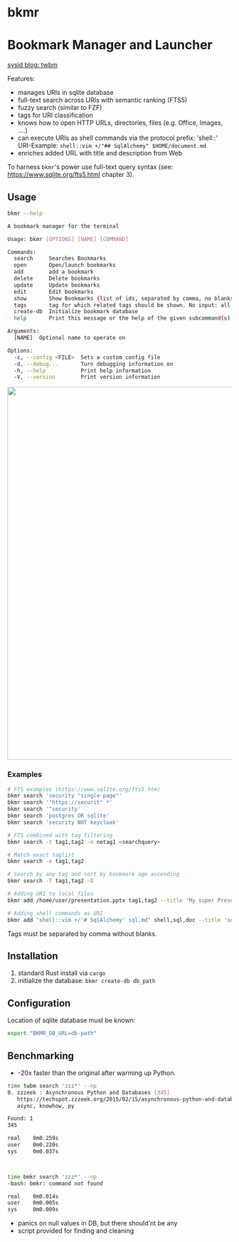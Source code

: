 # bkmr

# Bookmark Manager and Launcher

[sysid blog: twbm](https://sysid.github.io/bkmr/)

Features:
- manages URIs in sqlite database
- full-text search across URIs with semantic ranking (FTS5)
- fuzzy search (similar to FZF)
- tags for URI classification
- knows how to open HTTP URLs, directories, files (e.g. Office, Images, ....)
- can execute URIs as shell commands via the protocol prefix: 'shell::'
  URI-Example: `shell::vim +/"## SqlAlchemy" $HOME/document.md`
- enriches added URL with title and description from Web

To harness `bkmr`'s power use full-text query syntax (see: https://www.sqlite.org/fts5.html chapter 3).

## Usage
```bash
bkmr --help

A bookmark manager for the terminal

Usage: bkmr [OPTIONS] [NAME] [COMMAND]

Commands:
  search     Searches Bookmarks
  open       Open/launch bookmarks
  add        add a bookmark
  delete     Delete bookmarks
  update     Update bookmarks
  edit       Edit bookmarks
  show       Show Bookmarks (list of ids, separated by comma, no blanks)
  tags       tag for which related tags should be shown. No input: all tags are printed
  create-db  Initialize bookmark database
  help       Print this message or the help of the given subcommand(s)

Arguments:
  [NAME]  Optional name to operate on

Options:
  -c, --config <FILE>  Sets a custom config file
  -d, --debug...       Turn debugging information on
  -h, --help           Print help information
  -V, --version        Print version information
```
<a href="https://asciinema.org/a/rDjGHV4LC8k9yuLTIhlGS1rv0?autoplay=1&speed=2"><img src="https://asciinema.org/a/rDjGHV4LC8k9yuLTIhlGS1rv0.png" width="836"/></a>

### Examples
```bash
# FTS examples (https://www.sqlite.org/fts5.htm)
bkmr search 'security "single-page"'
bkmr search '"https://securit" *'
bkmr search '^security'
bkmr search 'postgres OR sqlite'
bkmr search 'security NOT keycloak'

# FTS combined with tag filtering
bkmr search -t tag1,tag2 -n notag1 <searchquery>

# Match exact taglist
bkmr search -e tag1,tag2

# Search by any tag and sort by bookmark age ascending
bkmr search -T tag1,tag2 -O

# Adding URI to local files
bkmr add /home/user/presentation.pptx tag1,tag2 --title 'My super Presentation'

# Adding shell commands as URI
bkmr add "shell::vim +/'# SqlAlchemy' sql.md" shell,sql,doc --title 'sqlalchemy snippets'
```
Tags must be separated by comma without blanks.


## Installation
1. standard Rust install via `cargo`
2. initialize the database: `bkmr create-db db_path`


## Configuration
Location of sqlite database must be known:
```bash
export "BKMR_DB_URL=db-path"
```

## Benchmarking
- -20x faster than the original after warming up Python.
```bash
time twbm search 'zzz*' --np
0. zzzeek : Asynchronous Python and Databases [345]
   https://techspot.zzzeek.org/2015/02/15/asynchronous-python-and-databases/
   async, knowhow, py

Found: 1
345

real    0m0.259s
user    0m0.220s
sys     0m0.037s



time bmkr search 'zzz*' --np
-bash: bmkr: command not found

real    0m0.014s
user    0m0.005s
sys     0m0.009s
```

- panics on null values in DB, but there should'nt be any
- script provided for finding and cleaning

<!-- Badges -->
[pypi-image]: https://img.shields.io/pypi/v/bkmr?color=blue
[pypi-url]: https://pypi.org/project/bkmr/
[build-image]: https://github.com/sysid/bkmr/actions/workflows/build.yml/badge.svg
[build-url]: https://github.com/sysid/bkmr/actions/workflows/build.yml
[coverage-image]: https://codecov.io/gh/sysid/bkmr/branch/main/graph/badge.svg
[coverage-url]: https://codecov.io/gh/sysid/bkmr
[quality-image]: https://api.codeclimate.com/v1/badges/3130fa0ba3b7993fbf0a/maintainability
[quality-url]: https://codeclimate.com/github/nalgeon/podsearch-py
